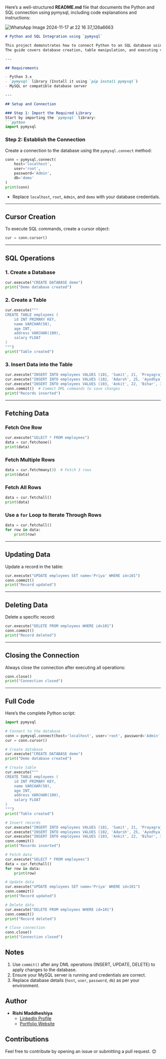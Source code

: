 Here’s a well-structured **README.md** file that documents the Python and SQL connection using pymysql, including code explanations and instructions: 

![WhatsApp Image 2024-11-17 at 22 16 37_126a6663](https://github.com/user-attachments/assets/2435d103-08da-48bc-aea6-bbe22c7f35a0)

```markdown
# Python and SQL Integration using `pymysql`

This project demonstrates how to connect Python to an SQL database using the `pymysql` library.  
The guide covers database creation, table manipulation, and executing various SQL commands from Python. 

---

## Requirements

- Python 3.x
- `pymysql` library (Install it using `pip install pymysql`)
- MySQL or compatible database server

---

## Setup and Connection

### Step 1: Import the Required Library
Start by importing the `pymysql` library:
```python
import pymysql
```

### Step 2: Establish the Connection
Create a connection to the database using the `pymysql.connect` method:
```python
conn = pymysql.connect(
    host='localhost', 
    user='root', 
    password='Admin', 
    db='demo'
)
print(conn)
```
- Replace `localhost`, `root`, `Admin`, and `demo` with your database credentials.

---

## Cursor Creation
To execute SQL commands, create a cursor object:
```python
cur = conn.cursor()
```

---

## SQL Operations

### 1. Create a Database
```python
cur.execute("CREATE DATABASE demo")
print("Demo database created")
```

### 2. Create a Table
```python
cur.execute("""
CREATE TABLE employees (
    id INT PRIMARY KEY, 
    name VARCHAR(50), 
    age INT, 
    address VARCHAR(100), 
    salary FLOAT
)
""")
print("Table created")
```

### 3. Insert Data into the Table
```python
cur.execute("INSERT INTO employees VALUES (101, 'Sumit', 21, 'Prayagraj', 3500)")
cur.execute("INSERT INTO employees VALUES (102, 'Adarsh', 25, 'Ayodhya', 3600)")
cur.execute("INSERT INTO employees VALUES (103, 'Ankit', 22, 'Bihar', 3700)")
conn.commit()  # Commit DML commands to save changes
print("Records inserted")
```

---

## Fetching Data

### Fetch One Row
```python
cur.execute("SELECT * FROM employees")
data = cur.fetchone()
print(data)
```

### Fetch Multiple Rows
```python
data = cur.fetchmany(3)  # Fetch 3 rows
print(data)
```

### Fetch All Rows
```python
data = cur.fetchall()
print(data)
```

### Use a `for` Loop to Iterate Through Rows
```python
data = cur.fetchall()
for row in data:
    print(row)
```

---

## Updating Data
Update a record in the table:
```python
cur.execute("UPDATE employees SET name='Priya' WHERE id=101")
conn.commit()
print("Record updated")
```

---

## Deleting Data
Delete a specific record:
```python
cur.execute("DELETE FROM employees WHERE id=101")
conn.commit()
print("Record deleted")
```

---

## Closing the Connection
Always close the connection after executing all operations:
```python
conn.close()
print("Connection closed")
```

---

## Full Code
Here’s the complete Python script:
```python
import pymysql

# Connect to the database
conn = pymysql.connect(host='localhost', user='root', password='Admin', db='demo')
cur = conn.cursor()

# Create database
cur.execute("CREATE DATABASE demo")
print("Demo database created")

# Create table
cur.execute("""
CREATE TABLE employees (
    id INT PRIMARY KEY, 
    name VARCHAR(50), 
    age INT, 
    address VARCHAR(100), 
    salary FLOAT
)
""")
print("Table created")

# Insert records
cur.execute("INSERT INTO employees VALUES (101, 'Sumit', 21, 'Prayagraj', 3500)")
cur.execute("INSERT INTO employees VALUES (102, 'Adarsh', 25, 'Ayodhya', 3600)")
cur.execute("INSERT INTO employees VALUES (103, 'Ankit', 22, 'Bihar', 3700)")
conn.commit()
print("Records inserted")

# Fetch data
cur.execute("SELECT * FROM employees")
data = cur.fetchall()
for row in data:
    print(row)

# Update data
cur.execute("UPDATE employees SET name='Priya' WHERE id=101")
conn.commit()
print("Record updated")

# Delete data
cur.execute("DELETE FROM employees WHERE id=101")
conn.commit()
print("Record deleted")

# Close connection
conn.close()
print("Connection closed")
```



## Notes
1. Use `commit()` after any DML operations (INSERT, UPDATE, DELETE) to apply changes to the database.
2. Ensure your MySQL server is running and credentials are correct.
3. Replace database details (`host`, `user`, `password`, `db`) as per your environment.



## Author
- **Rishi Maddheshiya**  
  - [LinkedIn Profile](https://www.linkedin.com/in/rishi-maddheshiya-020b14267/)  
  - [Portfolio Website](https://sites.google.com/view/rishi-portfolioo/home)  



## Contributions
Feel free to contribute by opening an issue or submitting a pull request. 😊



